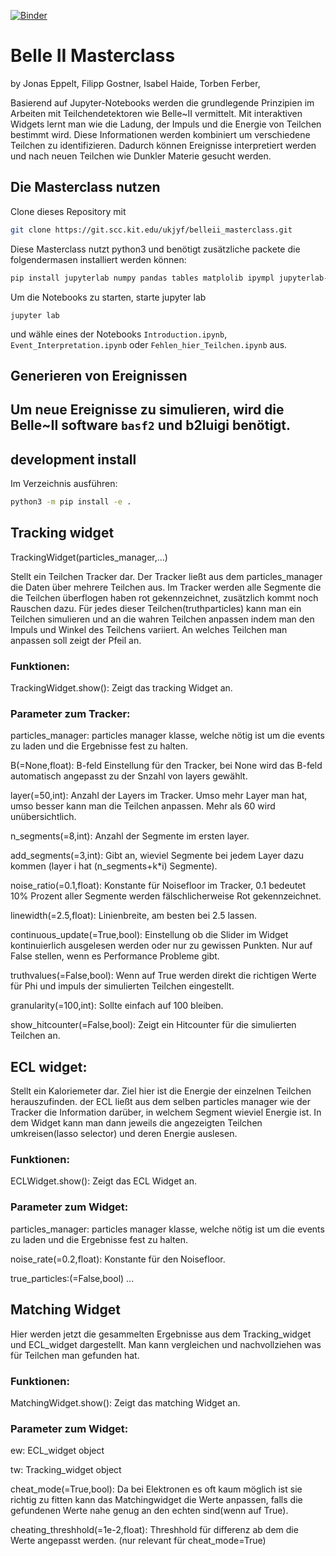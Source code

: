 [![Binder](https://mybinder.org/badge_logo.svg)](https://mybinder.org/v2/gh/JonasEppelt/Masterclass.git/splitting)

# Belle II Masterclass

by Jonas Eppelt, Filipp Gostner, Isabel Haide, Torben Ferber,

Basierend auf Jupyter-Notebooks werden die grundlegende Prinzipien im Arbeiten mit Teilchendetektoren wie Belle~II vermittelt.
Mit interaktiven Widgets lernt man wie die Ladung, der Impuls und die Energie von Teilchen bestimmt wird.
Diese Informationen werden kombiniert um verschiedene Teilchen zu identifizieren.
Dadurch können Ereignisse interpretiert werden und nach neuen Teilchen wie Dunkler Materie gesucht werden.

## Die Masterclass nutzen
Clone dieses Repository mit
```bash
git clone https://git.scc.kit.edu/ukjyf/belleii_masterclass.git
```
Diese Masterclass nutzt python3 und benötigt zusätzliche packete die folgendermasen installiert werden können:
```bash
pip install jupyterlab numpy pandas tables matplolib ipympl jupyterlab-git jupyter-lsp ipywidgets=8.0.4
```
Um die Notebooks zu starten, starte jupyter lab
```
jupyter lab
```
und wähle eines der Notebooks `Introduction.ipynb`, `Event_Interpretation.ipynb` oder `Fehlen_hier_Teilchen.ipynb` aus.


## Generieren von Ereignissen
Um neue Ereignisse zu simulieren, wird die Belle~II software `basf2` und b2luigi benötigt.
---

## development install
Im Verzeichnis ausführen:
```bash
python3 -m pip install -e .
```

## Tracking widget

TrackingWidget(particles_manager,...)

Stellt ein Teilchen Tracker dar. Der Tracker ließt aus dem particles_manager die Daten über mehrere Teilchen aus. Im Tracker werden alle Segmente die die Teilchen überflogen haben rot gekennzeichnet, zusätzlich kommt noch Rauschen dazu. 
Für jedes dieser Teilchen(truthparticles) kann man ein Teilchen simulieren und an die wahren Teilchen anpassen indem man den Impuls und Winkel des Teilchens variiert. An welches Teilchen man anpassen soll zeigt der Pfeil an.

### Funktionen:

TrackingWidget.show():
Zeigt das tracking Widget an.

### Parameter zum Tracker:

particles_manager: 
particles manager klasse, welche nötig ist um die events zu laden und die Ergebnisse fest zu halten.<br>

B(=None,float): 
B-feld Einstellung für den Tracker, bei None wird das B-feld automatisch angepasst zu der Snzahl von layers gewählt.<br>

layer(=50,int): 
Anzahl der Layers im Tracker. Umso mehr Layer man hat, umso besser kann man die Teilchen anpassen. Mehr als 60 wird unübersichtlich.<br>

n_segments(=8,int): 
Anzahl der Segmente im ersten layer.<br>

add_segments(=3,int): 
Gibt an, wieviel Segmente bei jedem Layer dazu kommen (layer i hat (n_segments+k*i) Segmente).<br>

noise_ratio(=0.1,float): 
Konstante für Noisefloor im Tracker, 0.1 bedeutet 10% Prozent aller Segmente werden fälschlicherweise Rot gekennzeichnet.<br>

linewidth(=2.5,float): 
Linienbreite, am besten bei 2.5 lassen.<br>

continuous_update(=True,bool): 
Einstellung ob die Slider im Widget kontinuierlich ausgelesen werden oder nur zu gewissen Punkten. Nur auf False stellen, wenn es Performance Probleme gibt.<br>

truthvalues(=False,bool): 
Wenn auf True werden direkt die richtigen Werte für Phi und impuls der simulierten Teilchen eingestellt.<br>

granularity(=100,int):
Sollte einfach auf 100 bleiben.

show_hitcounter(=False,bool):
Zeigt ein Hitcounter für die simulierten Teilchen an.

## ECL widget:
Stellt ein Kaloriemeter dar. Ziel hier ist die Energie der einzelnen Teilchen herauszufinden. der ECL ließt aus dem selben particles manager wie der Tracker die Information darüber, in welchem Segment wieviel Energie ist. In dem Widget
kann man dann jeweils die angezeigten Teilchen umkreisen(lasso selector) und deren Energie auslesen. 

### Funktionen:

ECLWidget.show():
Zeigt das ECL Widget an.

### Parameter zum Widget:

particles_manager: 
particles manager klasse, welche nötig ist um die events zu laden und die Ergebnisse fest zu halten.<br>

noise_rate(=0.2,float): 
Konstante für den Noisefloor. <br>

true_particles:(=False,bool)
... <br>

## Matching Widget
Hier werden jetzt die gesammelten Ergebnisse aus dem Tracking_widget und ECL_widget dargestellt. Man kann vergleichen und nachvollziehen was für Teilchen man gefunden hat.

### Funktionen:

MatchingWidget.show():
Zeigt das matching Widget an.

### Parameter zum Widget:

ew: 
ECL_widget object <br>

tw: 
Tracking_widget object <br>

cheat_mode(=True,bool): 
Da bei Elektronen es oft kaum möglich ist sie richtig zu fitten kann das Matchingwidget die Werte anpassen, falls die gefundenen Werte nahe genug an den echten sind(wenn auf True). <br>

cheating_threshhold(=1e-2,float): 
Threshhold für differenz ab dem die Werte angepasst werden. (nur relevant für cheat_mode=True) <br>
